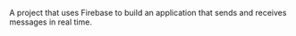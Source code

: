 A project that uses Firebase to build an application that sends and receives messages in real time.
